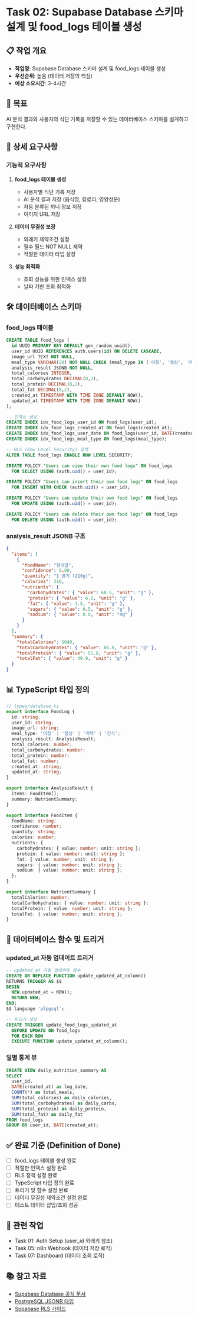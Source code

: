 # Task 02: Supabase Database 스키마 설계 및 food_logs 테이블 생성

## 📋 작업 개요
- **작업명**: Supabase Database 스키마 설계 및 food_logs 테이블 생성
- **우선순위**: 높음 (데이터 저장의 핵심)
- **예상 소요시간**: 3-4시간

## 🎯 목표
AI 분석 결과와 사용자의 식단 기록을 저장할 수 있는 데이터베이스 스키마를 설계하고 구현한다.

## 📝 상세 요구사항

### 기능적 요구사항
1. **food_logs 테이블 생성**
   - 사용자별 식단 기록 저장
   - AI 분석 결과 저장 (음식명, 칼로리, 영양성분)
   - 자동 분류된 끼니 정보 저장
   - 이미지 URL 저장

2. **데이터 무결성 보장**
   - 외래키 제약조건 설정
   - 필수 필드 NOT NULL 제약
   - 적절한 데이터 타입 설정

3. **성능 최적화**
   - 조회 성능을 위한 인덱스 설정
   - 날짜 기반 조회 최적화

## 🛠 데이터베이스 스키마

### food_logs 테이블
```sql
CREATE TABLE food_logs (
  id UUID PRIMARY KEY DEFAULT gen_random_uuid(),
  user_id UUID REFERENCES auth.users(id) ON DELETE CASCADE,
  image_url TEXT NOT NULL,
  meal_type VARCHAR(20) NOT NULL CHECK (meal_type IN ('아침', '점심', '저녁', '간식')),
  analysis_result JSONB NOT NULL,
  total_calories INTEGER,
  total_carbohydrates DECIMAL(8,2),
  total_protein DECIMAL(8,2),
  total_fat DECIMAL(8,2),
  created_at TIMESTAMP WITH TIME ZONE DEFAULT NOW(),
  updated_at TIMESTAMP WITH TIME ZONE DEFAULT NOW()
);

-- 인덱스 생성
CREATE INDEX idx_food_logs_user_id ON food_logs(user_id);
CREATE INDEX idx_food_logs_created_at ON food_logs(created_at);
CREATE INDEX idx_food_logs_user_date ON food_logs(user_id, DATE(created_at));
CREATE INDEX idx_food_logs_meal_type ON food_logs(meal_type);

-- RLS (Row Level Security) 정책
ALTER TABLE food_logs ENABLE ROW LEVEL SECURITY;

CREATE POLICY "Users can view their own food logs" ON food_logs
  FOR SELECT USING (auth.uid() = user_id);

CREATE POLICY "Users can insert their own food logs" ON food_logs
  FOR INSERT WITH CHECK (auth.uid() = user_id);

CREATE POLICY "Users can update their own food logs" ON food_logs
  FOR UPDATE USING (auth.uid() = user_id);

CREATE POLICY "Users can delete their own food logs" ON food_logs
  FOR DELETE USING (auth.uid() = user_id);
```

### analysis_result JSONB 구조
```json
{
  "items": [
    {
      "foodName": "현미밥",
      "confidence": 0.98,
      "quantity": "1 공기 (210g)",
      "calories": 310,
      "nutrients": {
        "carbohydrates": { "value": 68.5, "unit": "g" },
        "protein": { "value": 6.2, "unit": "g" },
        "fat": { "value": 1.5, "unit": "g" },
        "sugars": { "value": 0.5, "unit": "g" },
        "sodium": { "value": 8.0, "unit": "mg" }
      }
    }
  ],
  "summary": {
    "totalCalories": 1040,
    "totalCarbohydrates": { "value": 86.8, "unit": "g" },
    "totalProtein": { "value": 51.8, "unit": "g" },
    "totalFat": { "value": 49.9, "unit": "g" }
  }
}
```

## 📊 TypeScript 타입 정의

```typescript
// types/database.ts
export interface FoodLog {
  id: string;
  user_id: string;
  image_url: string;
  meal_type: '아침' | '점심' | '저녁' | '간식';
  analysis_result: AnalysisResult;
  total_calories: number;
  total_carbohydrates: number;
  total_protein: number;
  total_fat: number;
  created_at: string;
  updated_at: string;
}

export interface AnalysisResult {
  items: FoodItem[];
  summary: NutrientSummary;
}

export interface FoodItem {
  foodName: string;
  confidence: number;
  quantity: string;
  calories: number;
  nutrients: {
    carbohydrates: { value: number; unit: string };
    protein: { value: number; unit: string };
    fat: { value: number; unit: string };
    sugars: { value: number; unit: string };
    sodium: { value: number; unit: string };
  };
}

export interface NutrientSummary {
  totalCalories: number;
  totalCarbohydrates: { value: number; unit: string };
  totalProtein: { value: number; unit: string };
  totalFat: { value: number; unit: string };
}
```

## 🔧 데이터베이스 함수 및 트리거

### updated_at 자동 업데이트 트리거
```sql
-- updated_at 자동 업데이트 함수
CREATE OR REPLACE FUNCTION update_updated_at_column()
RETURNS TRIGGER AS $$
BEGIN
  NEW.updated_at = NOW();
  RETURN NEW;
END;
$$ language 'plpgsql';

-- 트리거 생성
CREATE TRIGGER update_food_logs_updated_at 
  BEFORE UPDATE ON food_logs 
  FOR EACH ROW 
  EXECUTE FUNCTION update_updated_at_column();
```

### 일별 통계 뷰
```sql
CREATE VIEW daily_nutrition_summary AS
SELECT 
  user_id,
  DATE(created_at) as log_date,
  COUNT(*) as total_meals,
  SUM(total_calories) as daily_calories,
  SUM(total_carbohydrates) as daily_carbs,
  SUM(total_protein) as daily_protein,
  SUM(total_fat) as daily_fat
FROM food_logs
GROUP BY user_id, DATE(created_at);
```

## ✅ 완료 기준 (Definition of Done)
- [ ] food_logs 테이블 생성 완료
- [ ] 적절한 인덱스 설정 완료
- [ ] RLS 정책 설정 완료
- [ ] TypeScript 타입 정의 완료
- [ ] 트리거 및 함수 설정 완료
- [ ] 데이터 무결성 제약조건 설정 완료
- [ ] 테스트 데이터 삽입/조회 성공

## 🔗 관련 작업
- Task 01: Auth Setup (user_id 외래키 참조)
- Task 05: n8n Webhook (데이터 저장 로직)
- Task 07: Dashboard (데이터 조회 로직)

## 📚 참고 자료
- [Supabase Database 공식 문서](https://supabase.com/docs/guides/database)
- [PostgreSQL JSONB 타입](https://www.postgresql.org/docs/current/datatype-json.html)
- [Supabase RLS 가이드](https://supabase.com/docs/guides/auth/row-level-security)
